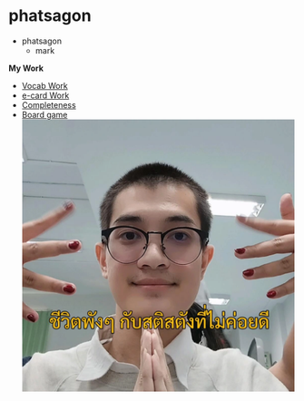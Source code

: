 # phatsagon

- phatsagon
    - mark

**My Work**
- [Vocab Work](vlan)
- [e-card Work](e-card)  
- [Completeness](completeness)
- [Board game](board-game)
![myprofile](/img/profile.png)